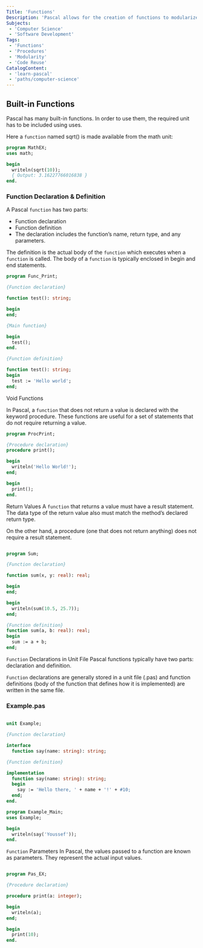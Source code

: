 ```yaml
---
Title: 'Functions'
Description: 'Pascal allows for the creation of functions to modularize code and promote code reuse.'
Subjects:
 - 'Computer Science'
 - 'Software Development'
Tags:
 - 'Functions'
 - 'Procedures'
 - 'Modularity'
 - 'Code Reuse'
CatalogContent:
 - 'learn-pascal'
 - 'paths/computer-science'
---
```

## Built-in Functions
Pascal has many built-in functions. In order to use them, the required unit has to be included using uses.

Here a `function` named sqrt() is made available from the math unit:

```pascal 
program MathEX;
uses math;

begin
  writeln(sqrt(10));
  { Output: 3.16227766016838 }
end.
```

### Function Declaration & Definition
A Pascal `function` has two parts:

- Function declaration
- Function definition
- The declaration includes the function’s name, return type, and any parameters.

The definition is the actual body of the `function` which executes when a `function` is called. The body of a `function` is typically enclosed in begin and end statements.

```pascal
program Func_Print;

{Function declaration}

function test(): string;

begin
end;

{Main function}

begin
  test();
end.

{Function definition}

function test(): string;
begin
  test := 'Hello world';
end;
```

Void Functions

In Pascal, a `function` that does not return a value is declared with the keyword procedure. These functions are useful for a set of statements that do not require returning a value.

```pascal
program ProcPrint;

{Procedure declaration}
procedure print();

begin
  writeln('Hello World!');
end;

begin
  print();
end.
```

Return Values
A `function` that returns a value must have a result statement. The data type of the return value also must match the method’s declared return type.

On the other hand, a procedure (one that does not return anything) does not require a result statement.

```pascal

program Sum;

{Function declaration}

function sum(x, y: real): real;

begin
end;

begin
  writeln(sum(10.5, 25.7));
end;

{Function definition}
function sum(a, b: real): real;
begin
  sum := a + b;
end;
```
`Function` Declarations in Unit File
Pascal functions typically have two parts: 
declaration and definition.

`Function` declarations are generally stored in a unit file (.pas) and function definitions (body of the function that defines how it is implemented) are written in the same file.

### Example.pas
```pascal

unit Example;

{Function declaration}

interface
  function say(name: string): string;

{Function definition}

implementation
  function say(name: string): string;
  begin
    say := 'Hello there, ' + name + '!' + #10;
  end;
end.

program Example_Main;
uses Example;

begin
  writeln(say('Youssef'));
end.
```

`Function` Parameters
In Pascal, the values passed to a function are known as parameters. They represent the actual input values.

```pascal

program Pas_EX;

{Procedure declaration}

procedure print(a: integer);

begin
  writeln(a);
end;

begin
  print(10);
end.
```